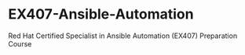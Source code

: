 # EX407-Ansible-Automation
Red Hat Certified Specialist in Ansible Automation (EX407) Preparation Course
